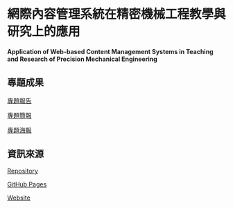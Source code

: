 # **網際內容管理系統在精密機械工程教學與研究上的應用**  #
<H4>Application of Web-based Content Management Systems in Teaching and Research of Precision Mechanical Engineering</H4>

<H2>專題成果</H2>

[專題報告](https://mdecycu.github.io/pj5073/LaTeX/pj5073.pdf)

[專題簡報](https://mdecycu.github.io/pj5073/reveal/)

[專題海報]()

<H2>資訊來源</H2>

[Repository](https://github.com/mdecycu/pj5073)

[GitHub Pages](https://mdecycu.github.io/pj5073/)

[Website](https://pj5073.cycu.org/)
